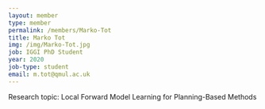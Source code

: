 ```yaml
---
layout: member
type: member
permalink: /members/Marko-Tot
title: Marko Tot
img: /img/Marko-Tot.jpg
job: IGGI PhD Student
year: 2020
job-type: student
email: m.tot@qmul.ac.uk
---
```


Research topic: Local Forward Model Learning for Planning-Based Methods